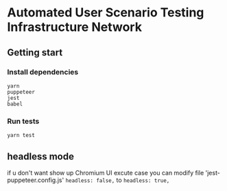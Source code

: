 # Automated User Scenario Testing Infrastructure Network

## Getting start

### Install dependencies

```
yarn
puppeteer
jest
babel
```

### Run tests

```
yarn test 
```

## headless mode
if u don't want show up Chromium UI excute case
you can modify file 'jest-puppeteer.config.js'
```headless: false,```
to
```headless: true,```

